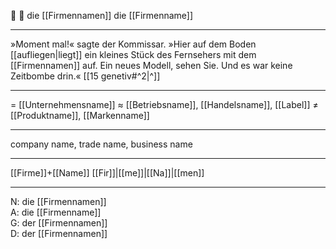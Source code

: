 🔵 📑 die [[Firmennamen]]
die [[Firmenname]]

---
»Moment mal!« sagte der Kommissar. »Hier auf dem Boden [[aufliegen|liegt]] ein kleines Stück des Fernsehers mit dem [[Firmennamen]] auf. Ein neues Modell, sehen Sie. Und es war keine Zeitbombe drin.« [[15 genetiv#^2|^]]

---
= [[Unternehmensname]]
≈ [[Betriebsname]], [[Handelsname]], [[Label]]
≠ [[Produktname]], [[Markenname]]

---
company name, trade name, business name

---
[[Firme]]+[[Name]]
[[Fir]]|[[me]]|[[Na]]|[[men]]

---
N: die [[Firmennamen]]  
A: die [[Firmenname]]  
G: der [[Firmennamen]]  
D: der [[Firmennamen]]